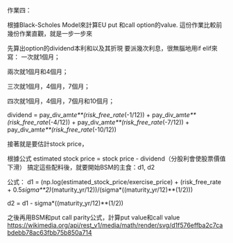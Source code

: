作業四：


根據Black-Scholes Model來計算EU put 和call option的value.
這份作業比較前幾份作業直觀，就是一步一步來


先算出option的dividend本利和以及其折現
要派幾次利息，很無腦地用if elif來寫：
一次就1個月；


兩次就1個月和4個月；


三次就1個月，4個月，7個月；


四次就1個月，4個月，7個月和10個月；

dividend = pay_div_amt*e**(risk_free_rate*(-1/12)) + pay_div_amt*e**(risk_free_rate*(-4/12)) + pay_div_amt*e**(risk_free_rate*(-7/12)) + pay_div_amt*e**(risk_free_rate*(-10/12))


接著就是要估計stock price，

根據公式 estimated stock price = stock price - dividend（分股利會使股票價值下滑）
搞定這些配料後，就要開始BSM的主食：d1, d2


公式：
d1 = (np.log(estimated_stock_price/exercise_price) + (risk_free_rate + 0.5*sigma**2)*(maturity_yr/12))/(sigma*((maturity_yr/12)**(1/2)))


d2 = d1 - sigma*((maturity_yr/12)**(1/2))

之後再用BSM和put call parity公式，計算put value和call value
https://wikimedia.org/api/rest_v1/media/math/render/svg/d1f576effba2c7cabdebb78ac63fbb75b850a714
